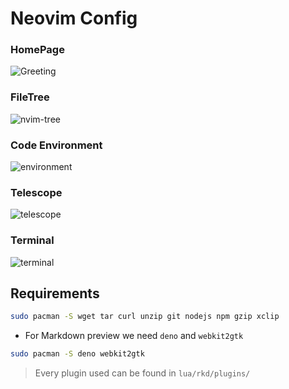 # Neovim Config

### HomePage

![Greeting](https://user-images.githubusercontent.com/45848083/233694894-7c6370d0-8e57-4bbb-ace5-f626738230a0.png)

### FileTree

![nvim-tree](https://user-images.githubusercontent.com/45848083/233694988-5251c531-beca-4a8d-9a2c-ba723e0e6443.png)

### Code Environment

![environment](https://user-images.githubusercontent.com/45848083/233695048-2e9889af-210b-4a4e-90c6-cc4528322a43.png)

### Telescope

![telescope](https://user-images.githubusercontent.com/45848083/233695134-5abbd833-74a2-4d21-8d03-5618c7784643.png)

### Terminal
![terminal](https://user-images.githubusercontent.com/45848083/233695183-b03c4d6c-8830-449a-8b8c-8c4ba9071c25.png)

## Requirements

```bash
sudo pacman -S wget tar curl unzip git nodejs npm gzip xclip 
```

- For Markdown preview we need `deno` and `webkit2gtk`

```bash
sudo pacman -S deno webkit2gtk
```

> Every plugin used can be found in `lua/rkd/plugins/`
